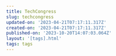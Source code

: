 ```yaml
---
title: TechCongress
slug: techcongress
updated-on: '2023-04-21T07:17:11.317Z'
created-on: '2023-04-21T07:17:11.317Z'
published-on: '2023-10-20T14:07:03.064Z'
layout: '[tags].html'
tags: tags
---
```



